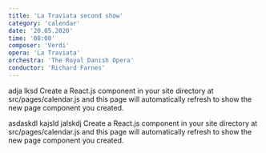 ```yaml
---
title: 'La Traviata second show'
category: 'calendar'
date: '20.05.2020'
time: '08:00'
composer: 'Verdi'
opera: 'La Traviata'
orchestra: 'The Royal Danish Opera'
conductor: 'Richard Farnes'
---
```

adja lksd Create a React.js component in your site directory at src/pages/calendar.js and this page will automatically refresh to show the new page component you created.

asdaskdl kajsld jalskdj Create a React.js component in your site directory at src/pages/calendar.js and this page will automatically refresh to show the new page component you created.
